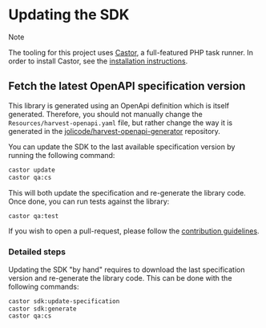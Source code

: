 # Updating the SDK

> [!NOTE]
> The tooling for this project uses [Castor](https://castor.jolicode.com/),
> a full-featured PHP task runner. In order to install Castor, see the
> [installation instructions](https://castor.jolicode.com/getting-started/installation/).

## Fetch the latest OpenAPI specification version

This library is generated using an OpenApi definition which is itself
generated. Therefore, you should not manually change the
`Resources/harvest-openapi.yaml` file, but rather change the way it is
generated in the [jolicode/harvest-openapi-generator](https://github.com/jolicode/harvest-openapi-generator)
repository.

You can update the SDK to the last available specification version by
running the following command:

```bash
castor update
castor qa:cs
```

This will both update the specification and re-generate the library code.
Once done, you can run tests against the library:

```bash
castor qa:test
```

If you wish to open a pull-request, please follow the [contribution guidelines](CONTRIBUTING.md).

### Detailed steps

Updating the SDK "by hand" requires to download the last specification version
and re-generate the library code. This can be done with the following commands:

```bash
castor sdk:update-specification
castor sdk:generate
castor qa:cs
```
